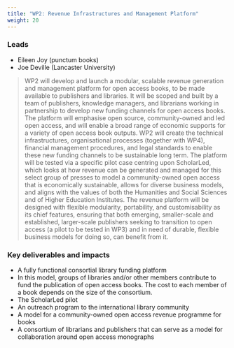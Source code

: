 ```yaml
---
title: "WP2: Revenue Infrastructures and Management Platform"
weight: 20
---
```


### Leads

* Eileen Joy (punctum books)
* Joe Deville (Lancaster University) 

> WP2 will develop and launch a modular, scalable revenue generation and management platform for open access books, to be made available to publishers and libraries. It will be scoped and built by a team of publishers, knowledge managers, and librarians working in partnership to develop new funding channels for open access books. The platform will emphasise open source, community-owned and led open access, and will enable a broad range of economic supports for a variety of open access book outputs. WP2 will create the technical infrastructures, organisational processes (together with WP4), financial management procedures, and legal standards to enable these new funding channels to be sustainable long term. The platform will be tested via a specific pilot case centring upon ScholarLed, which looks at how revenue can be generated and managed for this select group of presses to model a community-owned open access that is economically sustainable, allows for diverse business models, and aligns with the values of both the Humanities and Social Sciences and of Higher Education Institutes. The revenue platform will be designed with flexible modularity, portability, and customisability as its chief features, ensuring that both emerging, smaller-scale and established, larger-scale publishers seeking to transition to open access (a pilot to be tested in WP3) and in need of durable, flexible business models for doing so, can benefit from it. 

### Key deliverables and impacts 

* A fully functional consortial library funding platform
 *  In this model, groups of libraries and/or other members contribute to fund the publication of open access books. The cost to each member of a book depends on the size of the consortium.
* The ScholarLed pilot
* An outreach program to the international library community
* A model for a community-owned open access revenue programme for books
* A consortium of librarians and publishers that can serve as a model for collaboration around open access monographs
